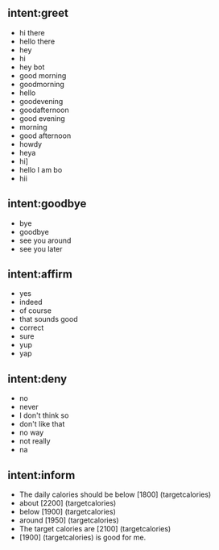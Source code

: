 ## intent:greet
- hi there
- hello there
- hey
- hi
- hey bot
- good morning
- goodmorning
- hello
- goodevening
- goodafternoon
- good evening
- morning
- good afternoon
- howdy
- heya
- hi]
- hello I am bo
- hii

## intent:goodbye
- bye
- goodbye
- see you around
- see you later

## intent:affirm
- yes
- indeed
- of course
- that sounds good
- correct
- sure
- yup
- yap

## intent:deny
- no
- never
- I don't think so
- don't like that
- no way
- not really
- na

## intent:inform
- The daily calories should be below [1800] (targetcalories)
- about [2200] (targetcalories)
- below [1900] (targetcalories)
- around [1950] (targetcalories)
- The target calories are [2100] (targetcalories)
- [1900] (targetcalories) is good for me.
